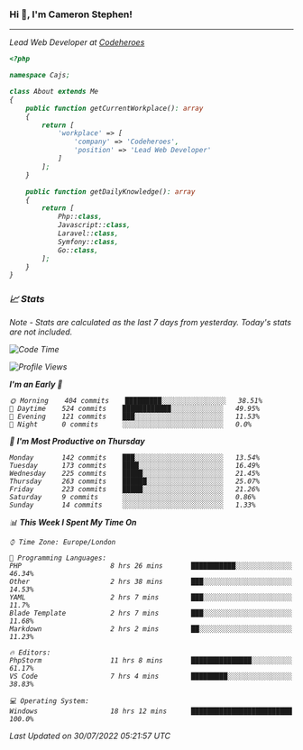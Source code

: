 ### Hi 👋, I'm Cameron Stephen!
<hr>
<p><em>Lead Web Developer at <a href="https://codeheroes.co.uk">Codeheroes</a></p>


```php
<?php

namespace Cajs;

class About extends Me
{
    public function getCurrentWorkplace(): array
    {
        return [
            'workplace' => [
                'company' => 'Codeheroes',
                'position' => 'Lead Web Developer'
            ]
        ];
    }

    public function getDailyKnowledge(): array
    {
        return [
            Php::class,
            Javascript::class,
            Laravel::class,
            Symfony::class,
            Go::class,
        ];
    }
}
```

### 📈 Stats
<p><em>Note - Stats are calculated as the last 7 days from yesterday. Today's stats are not included.</em></p>


<!--START_SECTION:waka-->
![Code Time](http://img.shields.io/badge/Code%20Time-3%2C055%20hrs%2041%20mins-blue)

![Profile Views](http://img.shields.io/badge/Profile%20Views-0-blue)

**I'm an Early 🐤** 

```text
🌞 Morning    404 commits    █████████░░░░░░░░░░░░░░░░   38.51% 
🌆 Daytime    524 commits    ████████████░░░░░░░░░░░░░   49.95% 
🌃 Evening    121 commits    ███░░░░░░░░░░░░░░░░░░░░░░   11.53% 
🌙 Night      0 commits      ░░░░░░░░░░░░░░░░░░░░░░░░░   0.0%

```
📅 **I'm Most Productive on Thursday** 

```text
Monday       142 commits    ███░░░░░░░░░░░░░░░░░░░░░░   13.54% 
Tuesday      173 commits    ████░░░░░░░░░░░░░░░░░░░░░   16.49% 
Wednesday    225 commits    █████░░░░░░░░░░░░░░░░░░░░   21.45% 
Thursday     263 commits    ██████░░░░░░░░░░░░░░░░░░░   25.07% 
Friday       223 commits    █████░░░░░░░░░░░░░░░░░░░░   21.26% 
Saturday     9 commits      ░░░░░░░░░░░░░░░░░░░░░░░░░   0.86% 
Sunday       14 commits     ░░░░░░░░░░░░░░░░░░░░░░░░░   1.33%

```


📊 **This Week I Spent My Time On** 

```text
⌚︎ Time Zone: Europe/London

💬 Programming Languages: 
PHP                      8 hrs 26 mins       ███████████░░░░░░░░░░░░░░   46.34% 
Other                    2 hrs 38 mins       ███░░░░░░░░░░░░░░░░░░░░░░   14.53% 
YAML                     2 hrs 7 mins        ███░░░░░░░░░░░░░░░░░░░░░░   11.7% 
Blade Template           2 hrs 7 mins        ███░░░░░░░░░░░░░░░░░░░░░░   11.68% 
Markdown                 2 hrs 2 mins        ██░░░░░░░░░░░░░░░░░░░░░░░   11.23%

🔥 Editors: 
PhpStorm                 11 hrs 8 mins       ███████████████░░░░░░░░░░   61.17% 
VS Code                  7 hrs 4 mins        █████████░░░░░░░░░░░░░░░░   38.83%

💻 Operating System: 
Windows                  18 hrs 12 mins      █████████████████████████   100.0%

```


 Last Updated on 30/07/2022 05:21:57 UTC
<!--END_SECTION:waka-->
